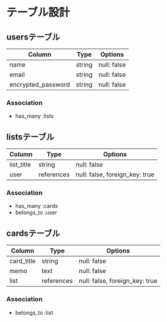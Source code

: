 # テーブル設計

## usersテーブル

| Column             | Type   | Options     |
| ------------------ | ------ | ----------- |
| name           | string | null: false |
| email              | string | null: false |
| encrypted_password | string | null: false |

### Association

- has_many :lists

## listsテーブル

| Column     | Type       | Options                        |
| ---------- | ---------- | ------------------------------ |
| list_title | string     | null: false                    |
| user       | references | null: false, foreign_key: true |

### Association

- has_many :cards
- belongs_to :user

## cardsテーブル

| Column     | Type       | Options                        |
| ---------- | ---------- | ------------------------------ |
| card_title | string     | null: false                    |
| memo       | text       | null: false                    |
| list       | references | null: false, foreign_key: true |

### Association

- belongs_to :list
